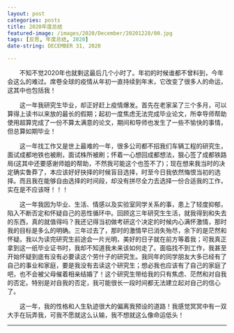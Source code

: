 ```yaml
---
layout: post  
categories: posts   
title: 2020年度总结  
featured-image: /images/2020/December/20201228/00.jpg  
tags: [反思, 年度总结, 2020]    
date-string: DECEMBER 31, 2020

---	
```

&emsp;&emsp;不知不觉2020年也就剩这最后几个小时了。年初的时候谁都不曾料到，今年会这么的难过。席卷全球的疫情从年初一直持续到年末，它改变了很多人的命运，这其中也包括我！

&emsp;&emsp;这一年我研究生毕业，却正好赶上疫情爆发。首先在老家呆了三个多月，可以算得上读书以来放的最长的假期；起初一度焦虑无法完成毕业论文，所幸导师帮助使用超算完成了一份不算太满意的论文，期间和导师也发生了一些不愉快的事情，但总算如期毕业！

&emsp;&emsp;这一年找工作又是世上最难的一年，很多公司都不招我们车辆工程的研究生，面试成都地铁也被刷，面试株所被刷；怀着一心想回成都想法，狠心签了成都铁路局(这其中还要感谢师姐的帮助，不然我可能这个也签不了)；现在想来我当时的决定确实鲁莽了，本应该好好抉择的时候盲目选择，时至今日我依然悔恨当初的选择。而且我在能够自由选择的时间段，却没有拼尽全力去选择一份合适我的工作，实在是不应该呀！！！

&emsp;&emsp;这一年我因为毕业、生活、情感以及实验室同学关系的事，患上了轻度抑郁，陷入不断否定和怀疑自己的恶性循环中。回顾这三年研究生生活，就我得到和失去的东西，真的就值得吗？我还记得当初做考研这个决定的时候内心满怀激情，那时我的目标是多么的明确。三年过去了，那时的激情早已消失殆尽，余下的是茫然和怀疑。我以为读完研究生前途会一片光明，美好的日子就在前方等着我；可我真正拿到这一纸毕业证书时，我却不知道我未来该如何走了。面临找不到工作，我甚至开始怀疑到底有没有必要读这个劳什子的研究生。我同年的同学朋友大多已经有了自己的事业和家庭，要是我没有去读这个研究生；想必我也应该有了自己的家庭了吧，也不会被父母催着相亲结婚了！这个研究生带给我的只有焦虑、茫然和对自我的否定。特别是对自我的否定，我可能很长一段时间都无法建立起对自己的信心了。

&emsp;&emsp;这一年，我的性格和人生轨迹很大的偏离我预设的道路！我感觉冥冥中有一双大手在玩弄我，可我不愿就这么认输，我不想就这么像命运低头！
********

